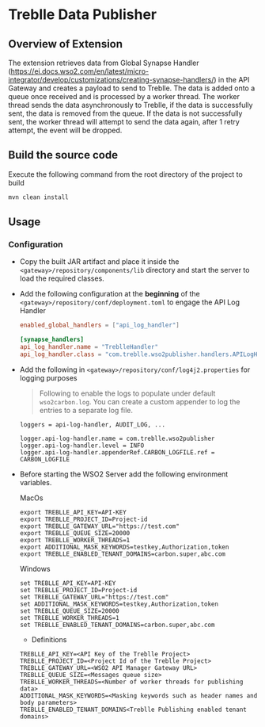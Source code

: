# Treblle Data Publisher

## Overview of Extension

The extension retrieves data from Global Synapse Handler (https://ei.docs.wso2.com/en/latest/micro-integrator/develop/customizations/creating-synapse-handlers/) in the API Gateway  and creates a payload to send to Treblle. The data is added onto a queue once received and is processed by a worker thread. The worker thread sends the data asynchronously to Treblle, if the data is successfully sent, the data is removed from the queue. If the data is not successfully sent, the worker thread will attempt to send the data again, after 1 retry attempt, the event will be dropped.

## Build the source code

Execute the following command from the root directory of the project to build

```sh
mvn clean install
```

## Usage

### Configuration

- Copy the built JAR artifact and place it inside the `<gateway>/repository/components/lib` directory and start the server to load the required classes.
- Add the following configuration at the **beginning** of the `<gateway>/repository/conf/deployment.toml` to engage the API Log Handler

  ```toml
  enabled_global_handlers = ["api_log_handler"]

  [synapse_handlers]
  api_log_handler.name = "TreblleHandler"
  api_log_handler.class = "com.treblle.wso2publisher.handlers.APILogHandler"
  ```


- Add the following in `<gateway>/repository/conf/log4j2.properties` for logging purposes
  
  > Following to enable the logs to populate under default `wso2carbon.log`. You can create a custom appender to log the entries to a separate log file.

  ```properties
  loggers = api-log-handler, AUDIT_LOG, ...

  logger.api-log-handler.name = com.treblle.wso2publisher
  logger.api-log-handler.level = INFO
  logger.api-log-handler.appenderRef.CARBON_LOGFILE.ref = CARBON_LOGFILE
  ```

- Before starting the WSO2 Server add the following environment variables.

  MacOs
  ```
  export TREBLLE_API_KEY=API-KEY
  export TREBLLE_PROJECT_ID=Project-id
  export TREBLLE_GATEWAY_URL="https://test.com" 
  export TREBLLE_QUEUE_SIZE=20000
  export TREBLLE_WORKER_THREADS=1
  export ADDITIONAL_MASK_KEYWORDS=testkey,Authorization,token
  export TREBLLE_ENABLED_TENANT_DOMAINS=carbon.super,abc.com
  ```
  Windows
  ```
  set TREBLLE_API_KEY=API-KEY
  set TREBLLE_PROJECT_ID=Project-id
  set TREBLLE_GATEWAY_URL="https://test.com" 
  set ADDITIONAL_MASK_KEYWORDS=testkey,Authorization,token
  set TREBLLE_QUEUE_SIZE=20000
  set TREBLLE_WORKER_THREADS=1
  set TREBLLE_ENABLED_TENANT_DOMAINS=carbon.super,abc.com
  ```

  - Definitions

  ```
  TREBLLE_API_KEY=<API Key of the Treblle Project>
  TREBLLE_PROJECT_ID=<Project Id of the Treblle Project>
  TREBLLE_GATEWAY_URL=<WSO2 API Manager Gateway URL> 
  TREBLLE_QUEUE_SIZE=<Messages queue size>
  TREBLLE_WORKER_THREADS=<Number of worker threads for publishing data>
  ADDITIONAL_MASK_KEYWORDS=<Masking keywords such as header names and body parameters>
  TREBLLE_ENABLED_TENANT_DOMAINS<Treblle Publishing enabled tenant domains>
  ```

